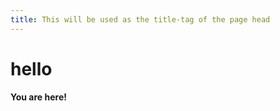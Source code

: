 ```yaml
---
title: This will be used as the title-tag of the page head
---
```

 
hello
=====
 
**You are here!**